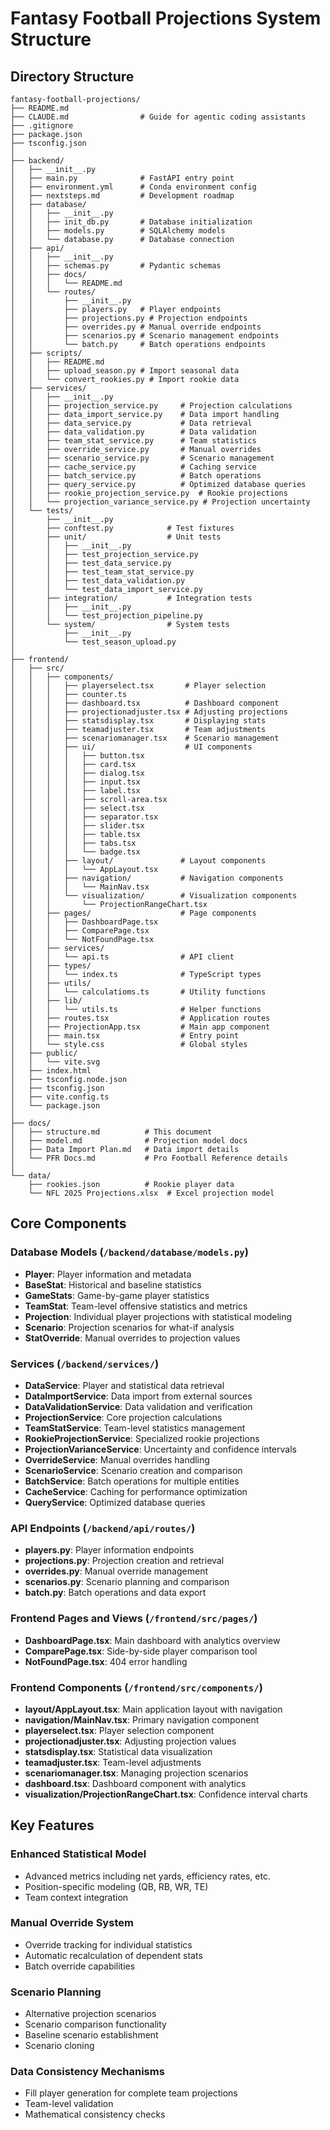 # Fantasy Football Projections System Structure

## Directory Structure

```
fantasy-football-projections/
├── README.md
├── CLAUDE.md                # Guide for agentic coding assistants
├── .gitignore
├── package.json
├── tsconfig.json
│
├── backend/
│   ├── __init__.py
│   ├── main.py              # FastAPI entry point
│   ├── environment.yml      # Conda environment config
│   ├── nextsteps.md         # Development roadmap
│   ├── database/
│   │   ├── __init__.py
│   │   ├── init_db.py       # Database initialization
│   │   ├── models.py        # SQLAlchemy models
│   │   └── database.py      # Database connection
│   ├── api/
│   │   ├── __init__.py
│   │   ├── schemas.py       # Pydantic schemas
│   │   ├── docs/
│   │   │   └── README.md
│   │   └── routes/
│   │       ├── __init__.py
│   │       ├── players.py   # Player endpoints
│   │       ├── projections.py # Projection endpoints
│   │       ├── overrides.py # Manual override endpoints
│   │       ├── scenarios.py # Scenario management endpoints
│   │       └── batch.py     # Batch operations endpoints
│   ├── scripts/
│   │   ├── README.md
│   │   ├── upload_season.py # Import seasonal data
│   │   └── convert_rookies.py # Import rookie data
│   ├── services/
│   │   ├── __init__.py
│   │   ├── projection_service.py     # Projection calculations
│   │   ├── data_import_service.py    # Data import handling
│   │   ├── data_service.py           # Data retrieval
│   │   ├── data_validation.py        # Data validation
│   │   ├── team_stat_service.py      # Team statistics
│   │   ├── override_service.py       # Manual overrides
│   │   ├── scenario_service.py       # Scenario management
│   │   ├── cache_service.py          # Caching service
│   │   ├── batch_service.py          # Batch operations
│   │   ├── query_service.py          # Optimized database queries
│   │   ├── rookie_projection_service.py  # Rookie projections
│   │   └── projection_variance_service.py # Projection uncertainty
│   └── tests/
│       ├── __init__.py
│       ├── conftest.py            # Test fixtures
│       ├── unit/                  # Unit tests
│       │   ├── __init__.py
│       │   ├── test_projection_service.py
│       │   ├── test_data_service.py
│       │   ├── test_team_stat_service.py
│       │   ├── test_data_validation.py
│       │   └── test_data_import_service.py
│       ├── integration/           # Integration tests
│       │   ├── __init__.py
│       │   └── test_projection_pipeline.py
│       └── system/                # System tests
│           ├── __init__.py
│           └── test_season_upload.py
│
├── frontend/
│   ├── src/
│   │   ├── components/
│   │   │   ├── playerselect.tsx       # Player selection
│   │   │   ├── counter.ts
│   │   │   ├── dashboard.tsx          # Dashboard component
│   │   │   ├── projectionadjuster.tsx # Adjusting projections
│   │   │   ├── statsdisplay.tsx       # Displaying stats
│   │   │   ├── teamadjuster.tsx       # Team adjustments
│   │   │   ├── scenariomanager.tsx    # Scenario management
│   │   │   ├── ui/                    # UI components
│   │   │   │   ├── button.tsx
│   │   │   │   ├── card.tsx
│   │   │   │   ├── dialog.tsx
│   │   │   │   ├── input.tsx
│   │   │   │   ├── label.tsx
│   │   │   │   ├── scroll-area.tsx
│   │   │   │   ├── select.tsx
│   │   │   │   ├── separator.tsx
│   │   │   │   ├── slider.tsx
│   │   │   │   ├── table.tsx
│   │   │   │   ├── tabs.tsx
│   │   │   │   └── badge.tsx
│   │   │   ├── layout/               # Layout components
│   │   │   │   └── AppLayout.tsx
│   │   │   ├── navigation/           # Navigation components
│   │   │   │   └── MainNav.tsx
│   │   │   └── visualization/        # Visualization components
│   │   │       └── ProjectionRangeChart.tsx
│   │   ├── pages/                    # Page components
│   │   │   ├── DashboardPage.tsx
│   │   │   ├── ComparePage.tsx
│   │   │   └── NotFoundPage.tsx  
│   │   ├── services/
│   │   │   └── api.ts                # API client
│   │   ├── types/
│   │   │   └── index.ts              # TypeScript types
│   │   ├── utils/
│   │   │   └── calculatioms.ts       # Utility functions
│   │   ├── lib/
│   │   │   └── utils.ts              # Helper functions
│   │   ├── routes.tsx                # Application routes
│   │   ├── ProjectionApp.tsx         # Main app component
│   │   ├── main.tsx                  # Entry point
│   │   └── style.css                 # Global styles
│   ├── public/
│   │   └── vite.svg
│   ├── index.html
│   ├── tsconfig.node.json
│   ├── tsconfig.json
│   ├── vite.config.ts
│   └── package.json
│
├── docs/
│   ├── structure.md          # This document
│   ├── model.md              # Projection model docs
│   ├── Data Import Plan.md   # Data import details
│   └── PFR Docs.md           # Pro Football Reference details
│
└── data/
    ├── rookies.json          # Rookie player data
    └── NFL 2025 Projections.xlsx  # Excel projection model
```

## Core Components

### Database Models (`/backend/database/models.py`)

- **Player**: Player information and metadata
- **BaseStat**: Historical and baseline statistics
- **GameStats**: Game-by-game player statistics
- **TeamStat**: Team-level offensive statistics and metrics
- **Projection**: Individual player projections with statistical modeling
- **Scenario**: Projection scenarios for what-if analysis
- **StatOverride**: Manual overrides to projection values

### Services (`/backend/services/`)

- **DataService**: Player and statistical data retrieval
- **DataImportService**: Data import from external sources
- **DataValidationService**: Data validation and verification
- **ProjectionService**: Core projection calculations
- **TeamStatService**: Team-level statistics management
- **RookieProjectionService**: Specialized rookie projections
- **ProjectionVarianceService**: Uncertainty and confidence intervals
- **OverrideService**: Manual overrides handling
- **ScenarioService**: Scenario creation and comparison
- **BatchService**: Batch operations for multiple entities
- **CacheService**: Caching for performance optimization
- **QueryService**: Optimized database queries

### API Endpoints (`/backend/api/routes/`)

- **players.py**: Player information endpoints
- **projections.py**: Projection creation and retrieval
- **overrides.py**: Manual override management
- **scenarios.py**: Scenario planning and comparison
- **batch.py**: Batch operations and data export

### Frontend Pages and Views (`/frontend/src/pages/`)

- **DashboardPage.tsx**: Main dashboard with analytics overview
- **ComparePage.tsx**: Side-by-side player comparison tool
- **NotFoundPage.tsx**: 404 error handling

### Frontend Components (`/frontend/src/components/`)

- **layout/AppLayout.tsx**: Main application layout with navigation
- **navigation/MainNav.tsx**: Primary navigation component
- **playerselect.tsx**: Player selection component
- **projectionadjuster.tsx**: Adjusting projection values
- **statsdisplay.tsx**: Statistical data visualization
- **teamadjuster.tsx**: Team-level adjustments
- **scenariomanager.tsx**: Managing projection scenarios
- **dashboard.tsx**: Dashboard component with analytics
- **visualization/ProjectionRangeChart.tsx**: Confidence interval charts

## Key Features

### Enhanced Statistical Model

- Advanced metrics including net yards, efficiency rates, etc.
- Position-specific modeling (QB, RB, WR, TE)
- Team context integration

### Manual Override System

- Override tracking for individual statistics
- Automatic recalculation of dependent stats
- Batch override capabilities

### Scenario Planning

- Alternative projection scenarios
- Scenario comparison functionality
- Baseline scenario establishment
- Scenario cloning

### Data Consistency Mechanisms

- Fill player generation for complete team projections
- Team-level validation
- Mathematical consistency checks
